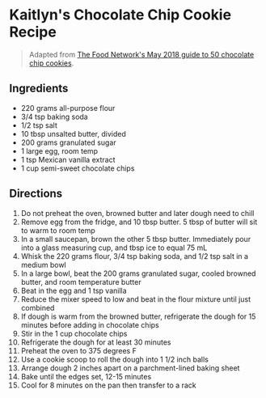 # Kaitlyn's Chocolate Chip Cookie Recipe

> Adapted from [The Food Network's May 2018 guide to 50 chocolate chip cookies](https://www.foodnetwork.com/recipes/packages/baking-guide/cookies-and-bars/50-chocolate-chip-cookies).

## Ingredients 

* 220 grams all-purpose flour
* 3/4 tsp baking soda
* 1/2 tsp salt
* 10 tbsp unsalted butter, divided
* 200 grams granulated sugar
* 1 large egg, room temp
* 1 tsp Mexican vanilla extract
* 1 cup semi-sweet chocolate chips

## Directions

1. Do not preheat the oven, browned butter and later dough need to chill
1. Remove egg from the fridge, and 10 tbsp butter. 5 tbsp of butter will sit to warm to room temp
1. In a small saucepan, brown the other 5 tbsp butter. Immediately pour into a glass measuring cup, and tbsp ice to equal 75 mL
1. Whisk the 220 grams flour, 3/4 tsp baking soda, and 1/2 tsp salt in a medium bowl
1. In a large bowl, beat the 200 grams granulated sugar, cooled browned butter, and room temperature butter
1. Beat in the egg and 1 tsp vanilla
1. Reduce the mixer speed to low and beat in the flour mixture until just combined
1. If dough is warm from the browned butter, refrigerate the dough for 15 minutes before adding in chocolate chips
1. Stir in the 1 cup chocolate chips
1. Refrigerate the dough for at least 30 minutes
1. Preheat the oven to 375 degrees F
1. Use a cookie scoop to roll the dough into 1 1/2 inch balls
1. Arrange dough 2 inches apart on a parchment-lined baking sheet
1. Bake until the edges set, 12-15 minutes
1. Cool for 8 minutes on the pan then transfer to a rack
